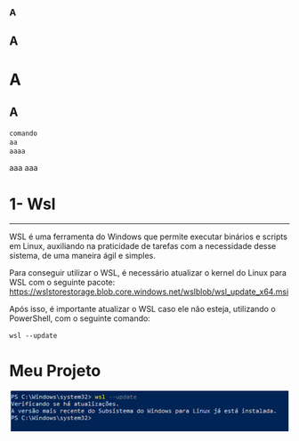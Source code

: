 ### A
## A
# A
A
---
```
comando
aa
aaaa
```
aaa
aaa


# 1- Wsl
---
WSL é uma ferramenta do Windows que permite executar binários e scripts em Linux, auxiliando na praticidade de tarefas com a necessidade desse sistema, de uma maneira ágil e simples.

Para conseguir utilizar o WSL, é necessário atualizar o kernel do Linux para WSL com o seguinte pacote:
https://wslstorestorage.blob.core.windows.net/wslblob/wsl_update_x64.msi

Após isso, é importante atualizar o WSL caso ele não esteja, utilizando o PowerShell, com o seguinte comando:
```
wsl --update
```
# Meu Projeto

<div align="center">
    <img src="images/wsl.png" alt="WSL" width="500"/>
</div>



